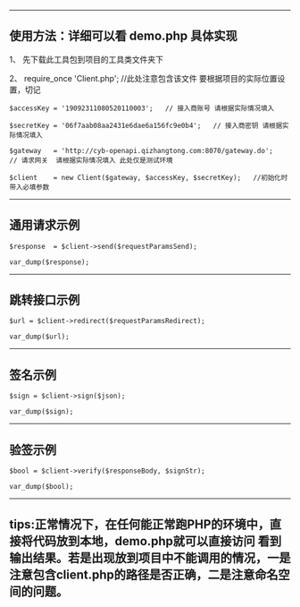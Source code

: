 ------
使用方法：详细可以看 demo.php 具体实现
------

1、 先下载此工具包到项目的工具类文件夹下

2、 require_once 'Client.php';  //此处注意包含该文件 要根据项目的实际位置设置，切记

 
    $accessKey = '19092311080520110003';   // 接入商账号 请根据实际情况填入

    $secretKey = '06f7aab08aa2431e6dae6a156fc9e0b4';   // 接入商密钥 请根据实际情况填入

    $gateway   = 'http://cyb-openapi.qizhangtong.com:8070/gateway.do';   // 请求网关  请根据实际情况填入 此处仅是测试环境

    $client    = new Client($gateway, $accessKey, $secretKey);   //初始化时 带入必填参数


---
通用请求示例
---
    $response  = $client->send($requestParamsSend);

    var_dump($response);


---
跳转接口示例
---
    $url = $client->redirect($requestParamsRedirect);

    var_dump($url);

---
签名示例
---
    $sign = $client->sign($json);

    var_dump($sign);

---
验签示例
---
    $bool = $client->verify($responseBody, $signStr);
    
    var_dump($bool);

---
tips:正常情况下，在任何能正常跑PHP的环境中，直接将代码放到本地，demo.php就可以直接访问 看到输出结果。若是出现放到项目中不能调用的情况，一是注意包含client.php的路径是否正确，二是注意命名空间的问题。
---


